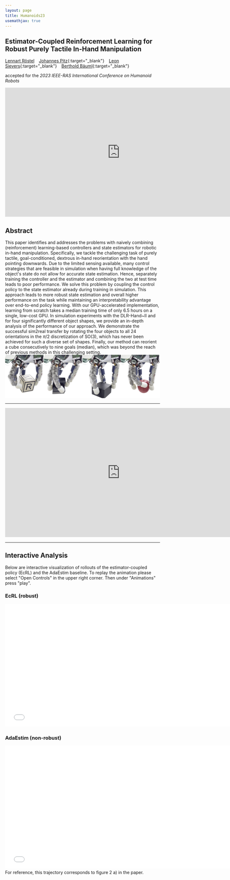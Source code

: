 ```yaml
---
layout: page
title: Humanoids23
usemathjax: true
---
```

## Estimator-Coupled Reinforcement Learning for Robust Purely Tactile In-Hand Manipulation
[Lennart Röstel](https://scholar.google.com/citations?user=BPUd5h0AAAAJ&hl=en&oi=sra) &ensp; [Johannes Pitz](https://www.linkedin.com/in/johannes-pitz/){:target="_blank"} &ensp; [Leon Sievers](https://www.linkedin.com/in/leon-sievers/){:target="_blank"} &ensp; [Berthold Bäuml](https://scholar.google.com/citations?hl=en&user=fjvpDsEAAAAJ){:target="_blank"}

accepted for the _2023 IEEE-RAS International Conference on Humanoid Robots_

<p align="center">
<iframe width="746" height="420" src="https://www.youtube.com/embed/P8jSDg5TA_E" title="YouTube video player" frameborder="0" allow="accelerometer; autoplay; clipboard-write; encrypted-media; gyroscope; picture-in-picture; web-share" allowfullscreen></iframe>
</p>

## Abstract

This paper identifies and addresses the problems with naively combining (reinforcement) learning-based controllers and state estimators for robotic in-hand manipulation. Specifically, we tackle the challenging task of purely tactile, goal-conditioned, dextrous in-hand reorientation with the hand pointing downwards.
Due to the limited sensing available, many control strategies that are feasible in simulation when having full knowledge of the object's state do not allow for accurate state estimation. Hence, separately training the controller and the estimator and combining the two at test time leads to poor performance. 
We solve this problem by coupling the control policy to the state estimator already during training in simulation.
This approach leads to more robust state estimation and overall higher performance on the task while maintaining an interpretability advantage over end-to-end policy learning. 
With our GPU-accelerated implementation, learning from scratch takes a median training time of only 6.5 hours on a single, low-cost GPU.
In simulation experiments with the DLR-Hand~II and for four significantly different object shapes, we provide an in-depth analysis of the performance of our approach. 
We demonstrate the successful sim2real transfer by rotating the four objects to all 24 orientations in the $\pi/2$ discretization of SO(3), which has never been achieved for such a diverse set of shapes. 
Finally, our method can reorient a cube consecutively to nine goals (median), which was beyond the reach of previous methods in this challenging setting.
![Sequence](../assets/imgs/humanoids23/motiv_pic.png)

---

<p align="center">
<iframe width="746" height="420" src="https://www.youtube.com/embed/rIDo_DmlDF4" title="YouTube video player" frameborder="0" allow="accelerometer; autoplay; clipboard-write; encrypted-media; gyroscope; picture-in-picture; web-share" allowfullscreen></iframe>
</p>

---

## Interactive Analysis
Below are interactive visualization of rollouts of the estimator-coupled policy (EcRL) and the AdaEstim baseline.
To replay the animation please select "Open Controls" in the upper right corner. Then under "Animations" press "play".

### EcRL (robust)
<embed type="text/html" src="../assets/imgs/humanoids23/scene_22_ecrl.html" width="746" height="400">

### AdaEstim (non-robust)
<embed type="text/html" src="../assets/imgs/humanoids23/scene_22_ma.html" width="746" height="400">
For reference, this trajectory corresponds to figure 2 a) in the paper.
